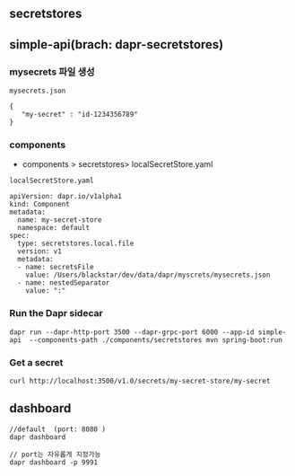 ## secretstores

## simple-api(brach: dapr-secretstores)

### mysecrets 파일 생성 
`mysecrets.json`
```
{
   "my-secret" : "id-1234356789"
}

```
### components
- components > secretstores> localSecretStore.yaml 

`localSecretStore.yaml`
```
apiVersion: dapr.io/v1alpha1
kind: Component
metadata:
  name: my-secret-store
  namespace: default
spec:
  type: secretstores.local.file
  version: v1
  metadata:
  - name: secretsFile
    value: /Users/blackstar/dev/data/dapr/myscrets/mysecrets.json
  - name: nestedSeparator
    value: ":"

```

### Run the Dapr sidecar
```
dapr run --dapr-http-port 3500 --dapr-grpc-port 6000 --app-id simple-api  --components-path ./components/secretstores mvn spring-boot:run
```

### Get a secret
```
curl http://localhost:3500/v1.0/secrets/my-secret-store/my-secret

```

## dashboard 
```
//default  (port: 8080 )
dapr dashboard   

// port는 자유롭게 지정가능
dapr dashboard -p 9991
```